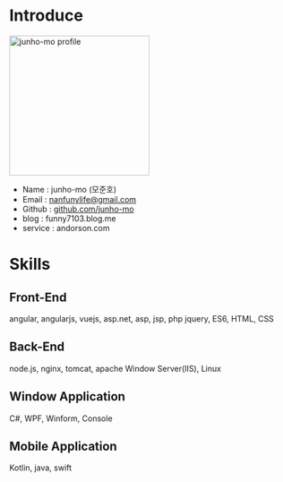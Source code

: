 

# Introduce

 <img alt="junho-mo profile" src="https://avatars3.githubusercontent.com/u/49415826?s=460&v=4" width="250">

* Name : junho-mo (모준호)
* Email : nanfunylife@gmail.com
* Github : [github.com/junho-mo](https://github.com/junho-mo)
* blog : funny7103.blog.me
* service : andorson.com


# Skills

## Front-End
   angular, angularjs, vuejs, asp.net, asp, jsp, php
   jquery, ES6, HTML, CSS

## Back-End
   node.js, nginx, tomcat, apache
   Window Server(IIS), Linux

## Window Application
   C#, WPF, Winform, Console

## Mobile Application
   Kotlin, java, swift 
